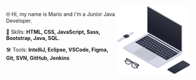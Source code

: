 <img src="https://github.com/mariocachapuz/mariocachapuz/blob/main/workspace_SVG.svg" min-width="200px" max-width="200px" width="200px" align="right" alt="laptop">

<p align="left"> 
 🤓 Hi, my name is Mario and i'm a Junior Java Developer.
</p>

<p align="left">
 🚀 Skills: <strong>HTML, CSS, JavaScript, Sass, Bootstrap, Java, SQL.</strong>
</p>

<p align="left">
 🛠️ Tools: <strong>IntelliJ, Eclipse, VSCode, Figma, Git, SVN, GitHub, Jenkins</strong>
</p>
